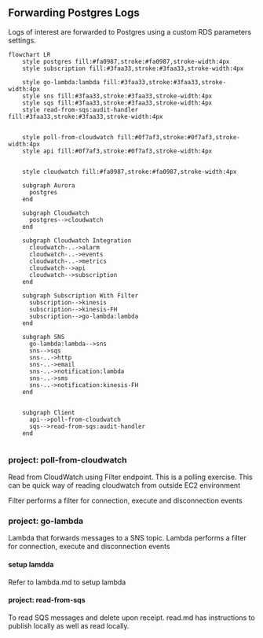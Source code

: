 ## Forwarding Postgres Logs

Logs of interest are forwarded to Postgres using a custom RDS parameters settings.


```mermaid
flowchart LR
    style postgres fill:#fa0987,stroke:#fa0987,stroke-width:4px
    style subscription fill:#3faa33,stroke:#3faa33,stroke-width:4px

    style go-lambda:lambda fill:#3faa33,stroke:#3faa33,stroke-width:4px
    style sns fill:#3faa33,stroke:#3faa33,stroke-width:4px
    style sqs fill:#3faa33,stroke:#3faa33,stroke-width:4px
    style read-from-sqs:audit-handler fill:#3faa33,stroke:#3faa33,stroke-width:4px


    style poll-from-cloudwatch fill:#0f7af3,stroke:#0f7af3,stroke-width:4px
    style api fill:#0f7af3,stroke:#0f7af3,stroke-width:4px

    
    style cloudwatch fill:#fa0987,stroke:#fa0987,stroke-width:4px        
    
    subgraph Aurora
      postgres
    end
    
    subgraph Cloudwatch
      postgres-->cloudwatch
    end
    
    subgraph Cloudwatch Integration
      cloudwatch-..->alarm
      cloudwatch-..->events
      cloudwatch-..->metrics
      cloudwatch-->api
      cloudwatch-->subscription
    end
    
    subgraph Subscription With Filter
      subscription-->kinesis
      subscription-->kinesis-FH
      subscription-->go-lambda:lambda
    end
    
    subgraph SNS
      go-lambda:lambda-->sns
      sns-->sqs
      sns-..->http
      sns-..->email
      sns-..->notification:lambda
      sns-..->sms
      sns-..->notification:kinesis-FH
    end
    
    
    subgraph Client
      api-->poll-from-cloudwatch
      sqs-->read-from-sqs:audit-handler
    end
    
```


### project: poll-from-cloudwatch

Read from CloudWatch using Filter endpoint. This is a polling exercise. This can be quick way of reading cloudwatch from
outside EC2 environment

Filter performs a filter for connection, execute and disconnection events

### project: go-lambda

Lambda that forwards messages to a SNS topic. Lambda performs a filter for connection, execute and disconnection events

#### setup lamdda

Refer to lambda.md to setup lambda

#### project: read-from-sqs

To read SQS messages and delete upon receipt. read.md has instructions to publish locally as well as read locally.
